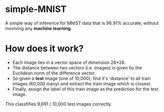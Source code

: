 # simple-MNIST
A simple way of inference for MNIST data that is 96.91% accurate, without involving any **machine learning**.

# How does it work?
+ Each image lies in a vector space of dimension 28*28. 
+ The distance between two vectors (i.e. images) is given by the Euclidean norm of the difference vector.
+ So given a **test** image (one of 10,000), find it's 'distance' to all train images (60,000 many) and extract the train image which is closest.
+ Finally, assign the label of this train image as the prediction for the test image.

This classfifies 9,691 / 10,000 test images correctly.
